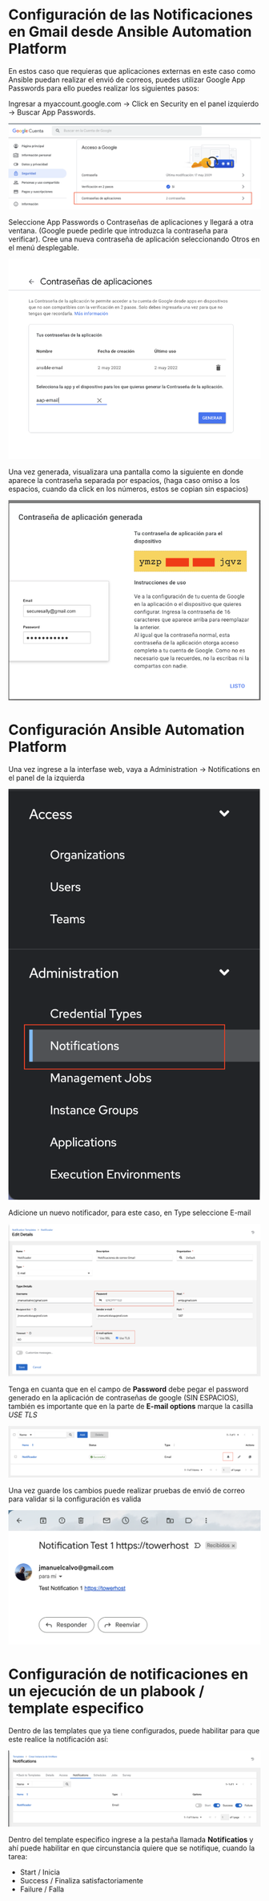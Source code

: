 # Configuración de las Notificaciones en Gmail desde Ansible Automation Platform

En estos caso que requieras que aplicaciones externas en este caso como Ansible puedan realizar el envió de correos, puedes utilizar Google App Passwords para ello puedes realizar los siguientes pasos:

Ingresar a myaccount.google.com -> Click en Security en el panel izquierdo -> Buscar App Passwords.

![AAP](images/AAP-gmail01.png)

Seleccione App Passwords o Contraseñas de aplicaciones y llegará a otra ventana. (Google puede pedirle que introduzca la contraseña para verificar). Cree una nueva contraseña de aplicación seleccionando Otros en el menú desplegable.

![AAP](images/AAP-gmail02.png)

Una vez generada, visualizara una pantalla como la siguiente en donde aparece la contraseña separada por espacios, (haga caso omiso a los espacios, cuando da click en los números, estos se copian sin espacios)

![AAP](images/AAP-mail03.png)


# Configuración Ansible Automation Platform

Una vez ingrese a la interfase web, vaya a Administration -> Notifications en el panel de la izquierda

![AAP](images/AAP-mail04.png)

Adicione un nuevo notificador, para este caso, en Type seleccione E-mail

![AAP](images/AAP-mail05.png)

Tenga en cuanta que en el campo de **Password** debe pegar el password generado en la aplicación de contraseñas de google (SIN ESPACIOS), también es importante que en la parte de **E-mail options** marque la casilla *USE TLS*

![AAP](images/AAP-mail06.png)

Una vez guarde los cambios puede realizar pruebas de envió de correo para validar si la configuración es valida

![AAP](images/AAP-mail07.png)

# Configuración de notificaciones en un ejecución de un plabook / template especifico

Dentro de las templates que ya tiene configurados, puede habilitar para que este realice la notificación así:

![AAP](images/AAP-mail08.png)


Dentro del template especifico ingrese a la pestaña llamada **Notificatios** y ahí puede habilitar en que circunstancia quiere que se notifique, cuando la tarea:

* Start / Inicia
* Success / Finaliza satisfactoriamente
* Failure / Falla
